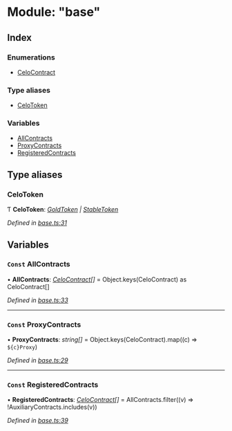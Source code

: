 # Module: "base"

## Index

### Enumerations

* [CeloContract](../enums/_base_.celocontract.md)

### Type aliases

* [CeloToken](_base_.md#celotoken)

### Variables

* [AllContracts](_base_.md#const-allcontracts)
* [ProxyContracts](_base_.md#const-proxycontracts)
* [RegisteredContracts](_base_.md#const-registeredcontracts)

## Type aliases

###  CeloToken

Ƭ **CeloToken**: *[GoldToken](../enums/_base_.celocontract.md#goldtoken) | [StableToken](../enums/_base_.celocontract.md#stabletoken)*

*Defined in [base.ts:31](https://github.com/medhak1/celo-monorepo/blob/master/packages/sdk/contractkit/src/base.ts#L31)*

## Variables

### `Const` AllContracts

• **AllContracts**: *[CeloContract](../enums/_base_.celocontract.md)[]* = Object.keys(CeloContract) as CeloContract[]

*Defined in [base.ts:33](https://github.com/medhak1/celo-monorepo/blob/master/packages/sdk/contractkit/src/base.ts#L33)*

___

### `Const` ProxyContracts

• **ProxyContracts**: *string[]* = Object.keys(CeloContract).map((c) => `${c}Proxy`)

*Defined in [base.ts:29](https://github.com/medhak1/celo-monorepo/blob/master/packages/sdk/contractkit/src/base.ts#L29)*

___

### `Const` RegisteredContracts

• **RegisteredContracts**: *[CeloContract](../enums/_base_.celocontract.md)[]* = AllContracts.filter((v) => !AuxiliaryContracts.includes(v))

*Defined in [base.ts:39](https://github.com/medhak1/celo-monorepo/blob/master/packages/sdk/contractkit/src/base.ts#L39)*
